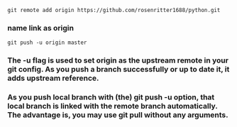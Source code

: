 ```git remote add origin https://github.com/rosenritter1688/python.git```
### name link as origin
```git push -u origin master```
### The -u flag is used to set origin as the upstream remote in your git config. As you push a branch successfully or up to date it, it adds upstream reference.

### As you push local branch with (the) git push -u option, that local branch is linked with the remote branch automatically. The advantage is, you may use git pull without any arguments.
